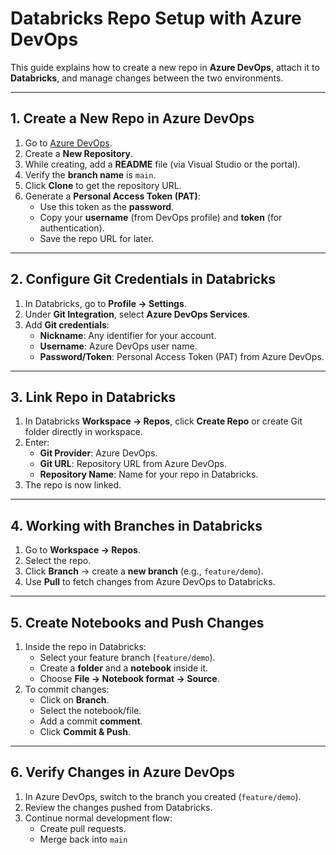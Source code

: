 # Databricks Repo Setup with Azure DevOps

This guide explains how to create a new repo in **Azure DevOps**, attach it to **Databricks**, and manage changes between the two environments.

---

## 1. Create a New Repo in Azure DevOps

1. Go to [Azure DevOps](https://aex.dev.azure.com).
2. Create a **New Repository**.
3. While creating, add a **README** file (via Visual Studio or the portal).
4. Verify the **branch name** is `main`.
5. Click **Clone** to get the repository URL.
6. Generate a **Personal Access Token (PAT)**:
   - Use this token as the **password**.
   - Copy your **username** (from DevOps profile) and **token** (for authentication).
   - Save the repo URL for later.

---

## 2. Configure Git Credentials in Databricks

1. In Databricks, go to **Profile → Settings**.
2. Under **Git Integration**, select **Azure DevOps Services**.
3. Add **Git credentials**:
   - **Nickname**: Any identifier for your account.
   - **Username**: Azure DevOps user name.
   - **Password/Token**: Personal Access Token (PAT) from Azure DevOps.

---

## 3. Link Repo in Databricks

1. In Databricks **Workspace → Repos**, click **Create Repo** or create Git folder directly in workspace.
2. Enter:
   - **Git Provider**: Azure DevOps.
   - **Git URL**: Repository URL from Azure DevOps.
   - **Repository Name**: Name for your repo in Databricks.
3. The repo is now linked.   

---

## 4. Working with Branches in Databricks

1. Go to **Workspace → Repos**.
2. Select the repo.
3. Click **Branch** → create a **new branch** (e.g., `feature/demo`).
4. Use **Pull** to fetch changes from Azure DevOps to Databricks.

---

## 5. Create Notebooks and Push Changes

1. Inside the repo in Databricks:
   - Select your feature branch (`feature/demo`).
   - Create a **folder** and a **notebook** inside it.
   - Choose **File → Notebook format → Source**.
2. To commit changes:
   - Click on **Branch**.
   - Select the notebook/file.
   - Add a commit **comment**.
   - Click **Commit & Push**.

---

## 6. Verify Changes in Azure DevOps

1. In Azure DevOps, switch to the branch you created (`feature/demo`).
2. Review the changes pushed from Databricks.
3. Continue normal development flow:
   - Create pull requests.
   - Merge back into `main`
